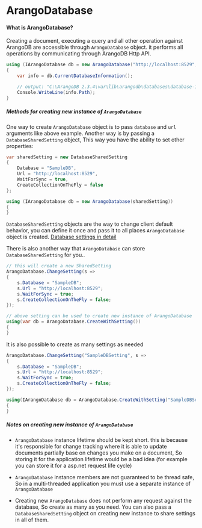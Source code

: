 # ArangoDatabase

#### What is ArangoDatabase?
Creating a document, executing a query and all other operation against ArangoDB are accessible through `ArangoDatabase` object. it performs all operations by communicating through ArangoDB Http API.


```csharp
using (IArangoDatabase db = new ArangoDatabase("http://localhost:8529", "SampleDB"))
{
	var info = db.CurrentDatabaseInformation();

	// output: "C:\ArangoDB 2.3.4\var\lib\arangodb\databases\database-179610003747"     
	Console.WriteLine(info.Path);
}
```

##### Methods for creating new instance of `ArangoDatabase`


One way to create `ArangoDatabase` object is to pass `database` and `url` arguments like above example. Another way is by passing a `DatabaseSharedSetting` object, This way
you have the ability to set other properties:

```csharp
var sharedSetting = new DatabaseSharedSetting
{
	Database = "SampleDB",
	Url = "http://localhost:8529",
	WaitForSync = true,
	CreateCollectionOnTheFly = false
};

using (IArangoDatabase db = new ArangoDatabase(sharedSetting))
{
}
```

`DatabaseSharedSetting` objects are the way to change client default behavior, you
can define it once and pass it to all places `ArangoDatabase` object is created.
[Database settings in detail](./DatabaseSetting.md)

There is also another way that `ArangoDatabase` can store `DatabaseSharedSetting` for you..

```csharp
// this will create a new SharedSetting
ArangoDatabase.ChangeSetting(s =>
{
	s.Database = "SampleDB";
	s.Url = "http://localhost:8529";
	s.WaitForSync = true;
	s.CreateCollectionOnTheFly = false;
});

// above setting can be used to create new instance of ArangoDatabase
using(var db = ArangoDatabase.CreateWithSetting())
{
}
```

It is also possible to create as many settings as needed

```csharp
ArangoDatabase.ChangeSetting("SampleDBSetting", s =>
{
	s.Database = "SampleDB";
	s.Url = "http://localhost:8529";
	s.WaitForSync = true;
	s.CreateCollectionOnTheFly = false;
});

using(IArangoDatabase db = ArangoDatabase.CreateWithSetting("SampleDBSetting"))
{
}
```

##### Notes on creating new instance of `ArangoDatabase`

* `ArangoDatabase` instance lifetime should be kept short. this is because it's responsible for change tracking where it is able to update documents partially base on changes you make on a document, So storing it for the application lifetime would be a bad idea (for example you can store it for a asp.net request life cycle)

*  `ArangoDatabase` instance members are not guaranteed to be thread safe, So in a multi-threaded application you must use a separate instance of `ArangoDatabase`

* Creating new `ArangoDatabase` does not perform any request against the database, So create as many as you need. You can also pass a `DatabaseSharedSetting` object on creating new instance to share settings in all of them.
